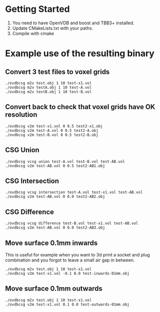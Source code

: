 # Getting Started

1. You need to have OpenVDB and boost and TBB3+ installed. 
2. Update CMakeLists.txt with your paths.
3. Compile with cmake

# Example use of the resulting binary

## Convert 3 test files to voxel grids
```
./ovdbcsg m2v test.obj 1 10 test-x1.vol
./ovdbcsg m2v testA.obj 1 10 test-A.vol
./ovdbcsg m2v testB.obj 1 10 test-B.vol
```

## Convert back to check that voxel grids have OK resolution
```
./ovdbcsg v2m test-x1.vol 0 0.5 test2-x1.obj
./ovdbcsg v2m test-A.vol 0 0.5 test2-A.obj
./ovdbcsg v2m test-B.vol 0 0.5 test2-B.obj
```

## CSG Union
```
./ovdbcsg vcsg union test-A.vol test-B.vol test-AB.vol
./ovdbcsg v2m test-AB.vol 0 0.5 test2-AB1.obj
```

## CSG Intersection
```
./ovdbcsg vcsg intersection test-A.vol test-x1.vol test-AB.vol
./ovdbcsg v2m test-AB.vol 0 0.0 test2-AB2.obj
```

## CSG Difference
```
./ovdbcsg vcsg difference test-B.vol test-x1.vol test-AB.vol
./ovdbcsg v2m test-AB.vol 0 0.0 test2-AB3.obj
```

## Move surface 0.1mm inwards
This is useful for example when you want to 3d print a socket and plug combination and you forgot to leave a small air gap in between.
```
./ovdbcsg m2v test.obj 1 10 test-x1.vol
./ovdbcsg v2m test-x1.vol -0.1 0.0 test-inwards-01mm.obj
```

## Move surface 0.1mm outwards
```
./ovdbcsg m2v test.obj 1 10 test-x1.vol
./ovdbcsg v2m test-x1.vol 0.1 0.0 test-outwards-01mm.obj
```


